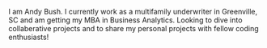 I am Andy Bush. I currently work as a multifamily underwriter in Greenville, SC and am getting my MBA in Business Analytics. Looking to dive into collaberative projects and to share my personal projects with fellow coding enthusiasts!


